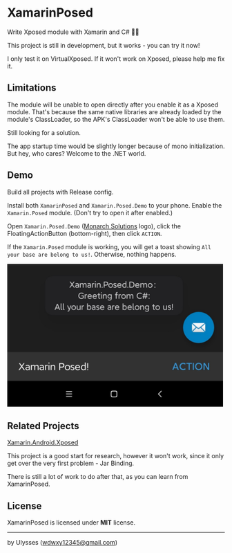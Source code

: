 # XamarinPosed

Write Xposed module with Xamarin and C# 🐱‍💻

This project is still in development, but it works - you can try it now!

I only test it on VirtualXposed. If it won't work on Xposed, please help me fix it.

## Limitations

The module will be unable to open directly after you enable it as a Xposed module. 
That's because the same native libraries are already loaded by the module's ClassLoader, so the APK's ClassLoader won't be able to use them.

Still looking for a solution.

The app startup time would be slightly longer because of mono initialization. But hey, who cares? Welcome to the .NET world.

## Demo

Build all projects with Release config. 

Install both `XamarinPosed` and `Xamarin.Posed.Demo` to your phone. Enable the `Xamarin.Posed` module. (Don't try to open it after enabled.)

Open `Xamarin.Posed.Demo` ([Monarch Solutions](https://github.com/MonarchSolutions) logo), click the FloatingActionButton (bottom-right), then click `ACTION`.

If the  `Xamarin.Posed` module is working, you will get a toast showing `All your base are belong to us!`. Otherwise, nothing happens.

<img src="https://github.com/UlyssesWu/XamarinPosed/blob/main/img/XamarinPosed_demo.jpg" width="500">

## Related Projects

[Xamarin.Android.Xposed](https://github.com/Redth/Xamarin.Android.Xposed)

This project is a good start for research, however it won't work, since it only get over the very first problem - Jar Binding.

There is still a lot of work to do after that, as you can learn from XamarinPosed.

## License

XamarinPosed is licensed under **MIT** license.

------

by Ulysses (wdwxy12345@gmail.com)
